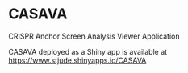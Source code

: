 # CASAVA
CRISPR Anchor Screen Analysis Viewer Application

CASAVA deployed as a Shiny app is available at https://www.stjude.shinyapps.io/CASAVA
